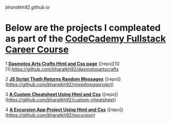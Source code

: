###### bharatkh92.github.io

# Below are the projects I compleated as part of the [**CodeCademy Fullstack Career Course**](https://www.codecademy.com/learn/paths/full-stack-engineer-career-path)

1 [**Dasmotos Arts Crafts Html and Css page**](https://bharatkh92.github.io/dasmotosartscrafts/) ([repo][1])[1]:https://github.com/bharatkh92/dasmotosartscrafts

2 [**JS Script Thath Returns Random Messages**](https://bharatkh92.github.io/mixedmsgsproject/)  ([repo])(https://github.com/bharatkh92/mixedmsgsproject)

3 [**A Custom Cheatsheet Using Html and Css**](https://bharatkh92.github.io/custom-cheatsheet/)  ([repo])(https://github.com/bharatkh92/custom-cheatsheet)

4 [**A Excursion App Project Using Html and Css**](https://bharatkh92.github.io/excursion/)  ([repo])(https://github.com/bharatkh92/excursion)
